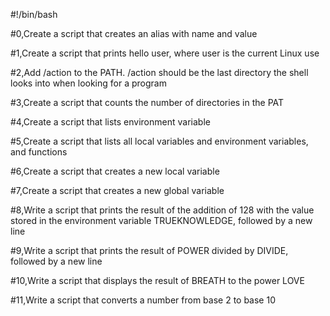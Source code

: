 #!/bin/bash

#0,Create a script that creates an alias with name <ls> and value <rm>

#1,Create a script that prints hello user, where user is the current Linux use

#2,Add /action to the PATH. /action should be the last directory the shell looks into when looking for a program

#3,Create a script that counts the number of directories in the PAT

#4,Create a script that lists environment variable

#5,Create a script that lists all local variables and environment variables, and functions

#6,Create a script that creates a new local variable

#7,Create a script that creates a new global variable

#8,Write a script that prints the result of the addition of 128 with the value stored in the environment variable TRUEKNOWLEDGE, followed by a new line

#9,Write a script that prints the result of POWER divided by DIVIDE, followed by a new line

#10,Write a script that displays the result of BREATH to the power LOVE

#11,Write a script that converts a number from base 2 to base 10
